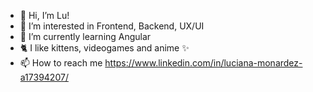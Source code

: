 - 👋 Hi, I’m Lu!
- 👀 I’m interested in Frontend, Backend, UX/UI
- 🌱 I’m currently learning Angular
- 🐈 I like kittens, videogames and anime ✨
- 📫 How to reach me https://www.linkedin.com/in/luciana-monardez-a17394207/

<!---
LucianaMonardez/LucianaMonardez is a ✨ special ✨ repository because its `README.md` (this file) appears on your GitHub profile.
You can click the Preview link to take a look at your changes.
--->
